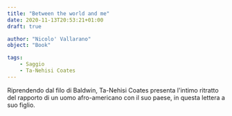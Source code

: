 ```yaml
---
title: "Between the world and me"
date: 2020-11-13T20:53:21+01:00
draft: true

author: "Nicolo' Vallarano"
object: "Book"

tags:
    - Saggio
    - Ta-Nehisi Coates
---
```

Riprendendo dal filo di Baldwin, Ta-Nehisi Coates presenta l'intimo ritratto del rapporto di un uomo afro-americano con il suo paese, in questa lettera a suo figlio.

